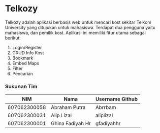 # Telkozy

Telkozy adalah aplikasi berbasis web untuk mencari kost sekitar Telkom University yang ditujukan untuk mahasiswa. Terdapat dua pengguna yaitu mahasiswa, dan pemilik kost. Aplikasi ini memiliki fitur utama sebagai berikut:

1. Login/Register
2. CRUD Info Kost
3. Bookmark
4. Embed Maps
5. Filter
6. Pencarian

### Susunan Tim

NIM          | Nama             | Username Github
-----------  |----------------- | ---------------
607062300058 | Abraham Putra    | Abrrbam
607062300031 | Alip Lizal       | aliplizal
607062300001 | Ghina Fadiyah Hr | gfadiyahhr

